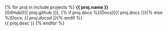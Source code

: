 {% for proj in include.projects %}
**{{ proj.name }}**<br/>
[GitHub]({{ proj.github }}),
{% if proj.docs %}[Docs]({{ proj.docs }}){% else %}Docs: *{{ proj.docsd }}*{% endif %}
<br/>
{{ proj.desc }}
{% endfor %}